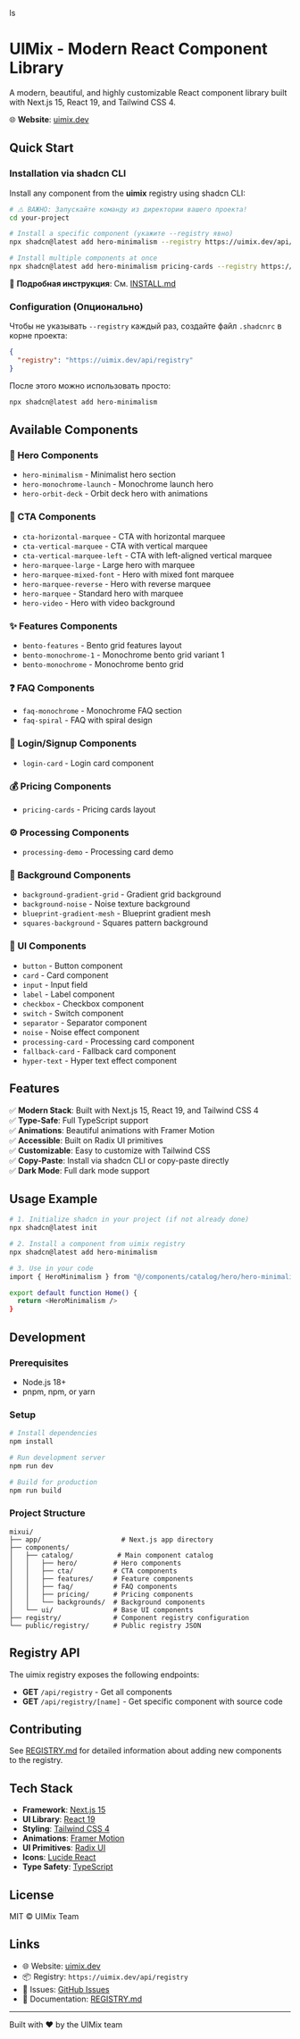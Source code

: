 ls
# UIMix - Modern React Component Library

A modern, beautiful, and highly customizable React component library built with Next.js 15, React 19, and Tailwind CSS 4.

🌐 **Website**: [uimix.dev](https://uimix.dev)

## Quick Start

### Installation via shadcn CLI

Install any component from the **uimix** registry using shadcn CLI:

```bash
# ⚠️ ВАЖНО: Запускайте команду из директории вашего проекта!
cd your-project

# Install a specific component (укажите --registry явно)
npx shadcn@latest add hero-minimalism --registry https://uimix.dev/api/registry

# Install multiple components at once
npx shadcn@latest add hero-minimalism pricing-cards --registry https://uimix.dev/api/registry
```

📖 **Подробная инструкция**: См. [INSTALL.md](./INSTALL.md)

### Configuration (Опционально)

Чтобы не указывать `--registry` каждый раз, создайте файл `.shadcnrc` в корне проекта:

```json
{
  "registry": "https://uimix.dev/api/registry"
}
```

После этого можно использовать просто:
```bash
npx shadcn@latest add hero-minimalism
```

## Available Components

### 🎯 Hero Components
- `hero-minimalism` - Minimalist hero section
- `hero-monochrome-launch` - Monochrome launch hero
- `hero-orbit-deck` - Orbit deck hero with animations

### 📣 CTA Components
- `cta-horizontal-marquee` - CTA with horizontal marquee
- `cta-vertical-marquee` - CTA with vertical marquee
- `cta-vertical-marquee-left` - CTA with left-aligned vertical marquee
- `hero-marquee-large` - Large hero with marquee
- `hero-marquee-mixed-font` - Hero with mixed font marquee
- `hero-marquee-reverse` - Hero with reverse marquee
- `hero-marquee` - Standard hero with marquee
- `hero-video` - Hero with video background

### ✨ Features Components
- `bento-features` - Bento grid features layout
- `bento-monochrome-1` - Monochrome bento grid variant 1
- `bento-monochrome` - Monochrome bento grid

### ❓ FAQ Components
- `faq-monochrome` - Monochrome FAQ section
- `faq-spiral` - FAQ with spiral design

### 🔐 Login/Signup Components
- `login-card` - Login card component

### 💰 Pricing Components
- `pricing-cards` - Pricing cards layout

### ⚙️ Processing Components
- `processing-demo` - Processing card demo

### 🎨 Background Components
- `background-gradient-grid` - Gradient grid background
- `background-noise` - Noise texture background
- `blueprint-gradient-mesh` - Blueprint gradient mesh
- `squares-background` - Squares pattern background

### 🧱 UI Components
- `button` - Button component
- `card` - Card component
- `input` - Input field
- `label` - Label component
- `checkbox` - Checkbox component
- `switch` - Switch component
- `separator` - Separator component
- `noise` - Noise effect component
- `processing-card` - Processing card component
- `fallback-card` - Fallback card component
- `hyper-text` - Hyper text effect component

## Features

✅ **Modern Stack**: Built with Next.js 15, React 19, and Tailwind CSS 4  
✅ **Type-Safe**: Full TypeScript support  
✅ **Animations**: Beautiful animations with Framer Motion  
✅ **Accessible**: Built on Radix UI primitives  
✅ **Customizable**: Easy to customize with Tailwind CSS  
✅ **Copy-Paste**: Install via shadcn CLI or copy-paste directly  
✅ **Dark Mode**: Full dark mode support  

## Usage Example

```bash
# 1. Initialize shadcn in your project (if not already done)
npx shadcn@latest init

# 2. Install a component from uimix registry
npx shadcn@latest add hero-minimalism

# 3. Use in your code
import { HeroMinimalism } from "@/components/catalog/hero/hero-minimalism"

export default function Home() {
  return <HeroMinimalism />
}
```

## Development

### Prerequisites

- Node.js 18+ 
- pnpm, npm, or yarn

### Setup

```bash
# Install dependencies
npm install

# Run development server
npm run dev

# Build for production
npm run build
```

### Project Structure

```
mixui/
├── app/                    # Next.js app directory
├── components/
│   ├── catalog/           # Main component catalog
│   │   ├── hero/         # Hero components
│   │   ├── cta/          # CTA components
│   │   ├── features/     # Feature components
│   │   ├── faq/          # FAQ components
│   │   ├── pricing/      # Pricing components
│   │   └── backgrounds/  # Background components
│   └── ui/               # Base UI components
├── registry/             # Component registry configuration
└── public/registry/      # Public registry JSON
```

## Registry API

The uimix registry exposes the following endpoints:

- **GET** `/api/registry` - Get all components
- **GET** `/api/registry/[name]` - Get specific component with source code

## Contributing

See [REGISTRY.md](./REGISTRY.md) for detailed information about adding new components to the registry.

## Tech Stack

- **Framework**: [Next.js 15](https://nextjs.org/)
- **UI Library**: [React 19](https://react.dev/)
- **Styling**: [Tailwind CSS 4](https://tailwindcss.com/)
- **Animations**: [Framer Motion](https://www.framer.com/motion/)
- **UI Primitives**: [Radix UI](https://www.radix-ui.com/)
- **Icons**: [Lucide React](https://lucide.dev/)
- **Type Safety**: [TypeScript](https://www.typescriptlang.org/)

## License

MIT © UIMix Team

## Links

- 🌐 Website: [uimix.dev](https://uimix.dev)
- 📦 Registry: `https://uimix.dev/api/registry`
- 🐛 Issues: [GitHub Issues](https://github.com/larsen66/uimix/issues)
- 📖 Documentation: [REGISTRY.md](./REGISTRY.md)

---

Built with ❤️ by the UIMix team

